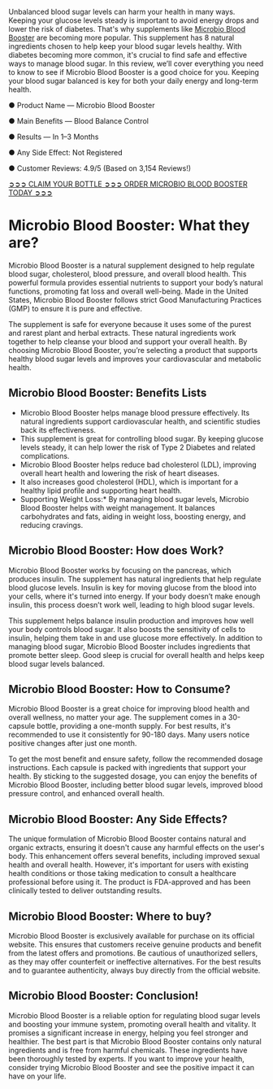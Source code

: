 Unbalanced blood sugar levels can harm your health in many ways. Keeping your glucose levels steady is important to avoid energy drops and lower the risk of diabetes. That's why supplements like [Microbio Blood Booster](https://www.facebook.com/microbiobloodbooster/) are becoming more popular. This supplement has 8 natural ingredients chosen to help keep your blood sugar levels healthy. With diabetes becoming more common, it's crucial to find safe and effective ways to manage blood sugar. In this review, we’ll cover everything you need to know to see if Microbio Blood Booster is a good choice for you. Keeping your blood sugar balanced is key for both your daily energy and long-term health.

● Product Name — Microbio Blood Booster

● Main Benefits — Blood Balance Control

● Results — In 1–3 Months

● Any Side Effect: Not Registered

● Customer Reviews: 4.9/5 (Based on 3,154 Reviews!)‍

‍[➲➲➲ CLAIM YOUR BOTTLE ➲➲➲ ORDER MICROBIO BLOOD BOOSTER TODAY ➲➲➲](https://atozsupplement.com/microbio-blood-booster/)

# Microbio Blood Booster: What they are?

Microbio Blood Booster is a natural supplement designed to help regulate blood sugar, cholesterol, blood pressure, and overall blood health. This powerful formula provides essential nutrients to support your body’s natural functions, promoting fat loss and overall well-being. Made in the United States, Microbio Blood Booster follows strict Good Manufacturing Practices (GMP) to ensure it is pure and effective.

The supplement is safe for everyone because it uses some of the purest and rarest plant and herbal extracts. These natural ingredients work together to help cleanse your blood and support your overall health. By choosing Microbio Blood Booster, you’re selecting a product that supports healthy blood sugar levels and improves your cardiovascular and metabolic health.

## Microbio Blood Booster: Benefits Lists

- Microbio Blood Booster helps manage blood pressure effectively. Its natural ingredients support cardiovascular health, and scientific studies back its effectiveness.
- This supplement is great for controlling blood sugar. By keeping glucose levels steady, it can help lower the risk of Type 2 Diabetes and related complications.
- Microbio Blood Booster helps reduce bad cholesterol (LDL), improving overall heart health and lowering the risk of heart diseases.
- It also increases good cholesterol (HDL), which is important for a healthy lipid profile and supporting heart health.
- Supporting Weight Loss:* By managing blood sugar levels, Microbio Blood Booster helps with weight management. It balances carbohydrates and fats, aiding in weight loss, boosting energy, and reducing cravings.

## Microbio Blood Booster: How does Work?

Microbio Blood Booster works by focusing on the pancreas, which produces insulin. The supplement has natural ingredients that help regulate blood glucose levels. Insulin is key for moving glucose from the blood into your cells, where it's turned into energy. If your body doesn’t make enough insulin, this process doesn’t work well, leading to high blood sugar levels.

This supplement helps balance insulin production and improves how well your body controls blood sugar. It also boosts the sensitivity of cells to insulin, helping them take in and use glucose more effectively. In addition to managing blood sugar, Microbio Blood Booster includes ingredients that promote better sleep. Good sleep is crucial for overall health and helps keep blood sugar levels balanced.

## Microbio Blood Booster: How to Consume?

Microbio Blood Booster is a great choice for improving blood health and overall wellness, no matter your age. The supplement comes in a 30-capsule bottle, providing a one-month supply. For best results, it's recommended to use it consistently for 90-180 days. Many users notice positive changes after just one month.

To get the most benefit and ensure safety, follow the recommended dosage instructions. Each capsule is packed with ingredients that support your health. By sticking to the suggested dosage, you can enjoy the benefits of Microbio Blood Booster, including better blood sugar levels, improved blood pressure control, and enhanced overall health.

## Microbio Blood Booster: Any Side Effects?

The unique formulation of Microbio Blood Booster contains natural and organic extracts, ensuring it doesn't cause any harmful effects on the user's body. This enhancement offers several benefits, including improved sexual health and overall health. However, it's important for users with existing health conditions or those taking medication to consult a healthcare professional before using it. The product is FDA-approved and has been clinically tested to deliver outstanding results.

## Microbio Blood Booster: Where to buy?

Microbio Blood Booster is exclusively available for purchase on its official website. This ensures that customers receive genuine products and benefit from the latest offers and promotions. Be cautious of unauthorized sellers, as they may offer counterfeit or ineffective alternatives. For the best results and to guarantee authenticity, always buy directly from the official website.

## Microbio Blood Booster: Conclusion!

Microbio Blood Booster is a reliable option for regulating blood sugar levels and boosting your immune system, promoting overall health and vitality. It promises a significant increase in energy, helping you feel stronger and healthier. The best part is that Microbio Blood Booster contains only natural ingredients and is free from harmful chemicals. These ingredients have been thoroughly tested by experts. If you want to improve your health, consider trying Microbio Blood Booster and see the positive impact it can have on your life.
